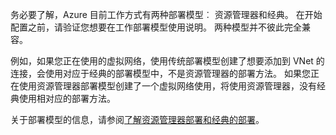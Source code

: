 务必要了解，Azure 目前工作方式有两种部署模型︰ 资源管理器和经典。 在开始配置之前，请验证您想要在工作部署模型使用说明。 两种模型并不彼此完全兼容。

例如，如果您正在使用的虚拟网络，使用传统部署模型创建了想要添加到 VNet 的连接，会使用对应于经典的部署模型中，不是资源管理器的部署方法。 如果您正在使用资源管理器部署模型创建了一个虚拟网络使用，将使用资源管理器，没有经典使用相对应的部署方法。

关于部署模型的信息，请参阅[了解资源管理器部署和经典的部署](../articles/resource-manager-deployment-model.md)。